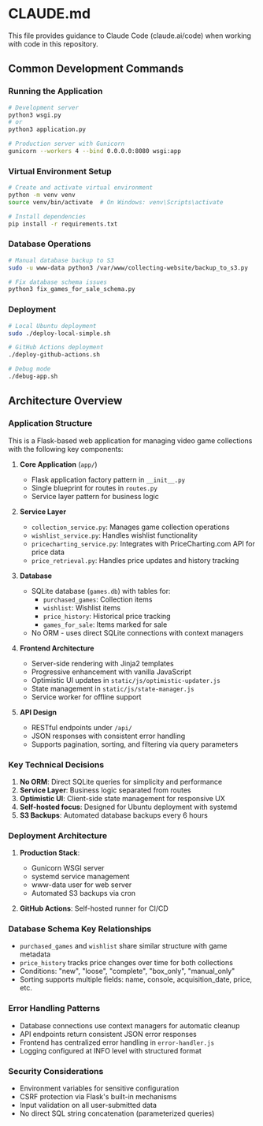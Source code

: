 # CLAUDE.md

This file provides guidance to Claude Code (claude.ai/code) when working with code in this repository.

## Common Development Commands

### Running the Application
```bash
# Development server
python3 wsgi.py
# or
python3 application.py

# Production server with Gunicorn
gunicorn --workers 4 --bind 0.0.0.0:8080 wsgi:app
```

### Virtual Environment Setup
```bash
# Create and activate virtual environment
python -m venv venv
source venv/bin/activate  # On Windows: venv\Scripts\activate

# Install dependencies
pip install -r requirements.txt
```

### Database Operations
```bash
# Manual database backup to S3
sudo -u www-data python3 /var/www/collecting-website/backup_to_s3.py

# Fix database schema issues
python3 fix_games_for_sale_schema.py
```

### Deployment
```bash
# Local Ubuntu deployment
sudo ./deploy-local-simple.sh

# GitHub Actions deployment
./deploy-github-actions.sh

# Debug mode
./debug-app.sh
```

## Architecture Overview

### Application Structure
This is a Flask-based web application for managing video game collections with the following key components:

1. **Core Application** (`app/`)
   - Flask application factory pattern in `__init__.py`
   - Single blueprint for routes in `routes.py`
   - Service layer pattern for business logic

2. **Service Layer**
   - `collection_service.py`: Manages game collection operations
   - `wishlist_service.py`: Handles wishlist functionality
   - `pricecharting_service.py`: Integrates with PriceCharting.com API for price data
   - `price_retrieval.py`: Handles price updates and history tracking

3. **Database**
   - SQLite database (`games.db`) with tables for:
     - `purchased_games`: Collection items
     - `wishlist`: Wishlist items
     - `price_history`: Historical price tracking
     - `games_for_sale`: Items marked for sale
   - No ORM - uses direct SQLite connections with context managers

4. **Frontend Architecture**
   - Server-side rendering with Jinja2 templates
   - Progressive enhancement with vanilla JavaScript
   - Optimistic UI updates in `static/js/optimistic-updater.js`
   - State management in `static/js/state-manager.js`
   - Service worker for offline support

5. **API Design**
   - RESTful endpoints under `/api/`
   - JSON responses with consistent error handling
   - Supports pagination, sorting, and filtering via query parameters

### Key Technical Decisions

1. **No ORM**: Direct SQLite queries for simplicity and performance
2. **Service Layer**: Business logic separated from routes
3. **Optimistic UI**: Client-side state management for responsive UX
4. **Self-hosted focus**: Designed for Ubuntu deployment with systemd
5. **S3 Backups**: Automated database backups every 6 hours

### Deployment Architecture

1. **Production Stack**:
   - Gunicorn WSGI server
   - systemd service management
   - www-data user for web server
   - Automated S3 backups via cron

2. **GitHub Actions**: Self-hosted runner for CI/CD

### Database Schema Key Relationships

- `purchased_games` and `wishlist` share similar structure with game metadata
- `price_history` tracks price changes over time for both collections
- Conditions: "new", "loose", "complete", "box_only", "manual_only"
- Sorting supports multiple fields: name, console, acquisition_date, price, etc.

### Error Handling Patterns

- Database connections use context managers for automatic cleanup
- API endpoints return consistent JSON error responses
- Frontend has centralized error handling in `error-handler.js`
- Logging configured at INFO level with structured format

### Security Considerations

- Environment variables for sensitive configuration
- CSRF protection via Flask's built-in mechanisms
- Input validation on all user-submitted data
- No direct SQL string concatenation (parameterized queries)